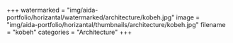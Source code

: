 +++
watermarked = "img/aida-portfolio/horizantal/watermarked/architecture/kobeh.jpg"
image = "img/aida-portfolio/horizantal/thumbnails/architecture/kobeh.jpg"
filename = "kobeh"
categories = "Architecture"
+++
